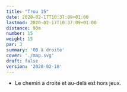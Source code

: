 ```yaml
---
title: "Trou 15"
date: 2020-02-17T10:37:09+01:00
lastmod: 2020-02-17T10:37:09+01:00
distance: 90m
number: 15
weight: 15
par: 3
summary: 'OB à droite'
cover: './map.svg'
draft: false
version: '2020-02-18'
---
```


- Le chemin à droite et au-delà est hors jeux.
